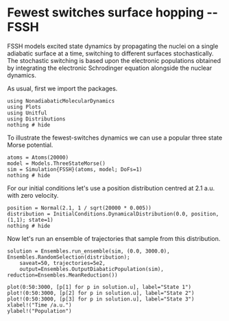 # Fewest switches surface hopping -- FSSH

FSSH models excited state dynamics by propagating the nuclei
on a single adiabatic surface at a time, switching to different surfaces
stochastically.
The stochastic switching is based upon the electronic populations obtained
by integrating the electronic Schrodinger equation alongside the nuclear dynamics.

As usual, first we import the packages.
```@example fssh
using NonadiabaticMolecularDynamics
using Plots
using Unitful
using Distributions
nothing # hide
```

To illustrate the fewest-switches dynamics we can use a popular three state Morse potential.
```@example fssh
atoms = Atoms(20000)
model = Models.ThreeStateMorse()
sim = Simulation{FSSH}(atoms, model; DoFs=1)
nothing # hide
```

For our initial conditions let's use a position distribution centred at 2.1 a.u.
with zero velocity.
```@example fssh
position = Normal(2.1, 1 / sqrt(20000 * 0.005))
distribution = InitialConditions.DynamicalDistribution(0.0, position, (1,1); state=1)
nothing # hide
```

Now let's run an ensemble of trajectories that sample from this distribution.
```@example fssh
solution = Ensembles.run_ensemble(sim, (0.0, 3000.0), Ensembles.RandomSelection(distribution);
    saveat=50, trajectories=5e2,
    output=Ensembles.OutputDiabaticPopulation(sim), reduction=Ensembles.MeanReduction())

plot(0:50:3000, [p[1] for p in solution.u], label="State 1")
plot!(0:50:3000, [p[2] for p in solution.u], label="State 2")
plot!(0:50:3000, [p[3] for p in solution.u], label="State 3")
xlabel!("Time /a.u.")
ylabel!("Population")
```
